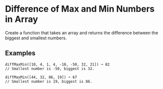 # Difference of Max and Min Numbers in Array

Create a function that takes an array and returns the difference between the biggest and smallest numbers.

## Examples

```
diffMaxMin([10, 4, 1, 4, -10, -50, 32, 21]) ➞ 82
// Smallest number is -50, biggest is 32.

diffMaxMin([44, 32, 86, 19]) ➞ 67
// Smallest number is 19, biggest is 86.
```

